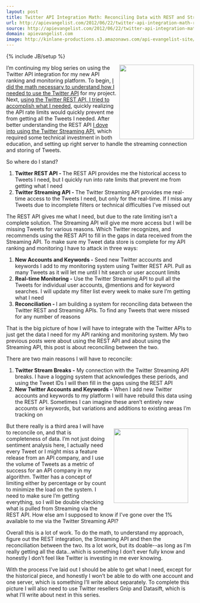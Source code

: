 ```yaml
---
layout: post
title: Twitter API Integration Math: Reconciling Data with REST and Streaming APIs
url: http://apievangelist.com/2012/06/22/twitter-api-integration-math-reconciling-data-with-rest-and-streaming-apis/
source: http://apievangelist.com/2012/06/22/twitter-api-integration-math-reconciling-data-with-rest-and-streaming-apis/
domain: apievangelist.com
image: http://kinlane-productions.s3.amazonaws.com/api-evangelist-site/blog/data-reconciliation.jpg
---
```

{% include JB/setup %}<p><p><img src="http://kinlane-productions.s3.amazonaws.com/twitter/twitter-bird-blue-on-white.png" alt="" width="200" align="right" /></p>
<p>I&rsquo;m continuing my blog series on using the Twitter API integration for my new API ranking and monitoring platform.  To begin, <a href="http://apivoice.com/2012/06/05/doing-the-twitter-api-integration-math/">I did the math necessary to understand how I needed to use the Twitter API</a> for my project.  Next, <a href="http://apivoice.com/2012/06/06/twitter-api-integration-math-rest-api/">using the Twitter REST API, I tried to accomplish what I needed</a>, quickly realizing the API rate limits would quickly prevent me from getting all the Tweets I needed.  After better understanding the REST API <a href="http://apivoice.com/2012/06/21/twitter-api-integration-math-streaming-api/">I dove into using the Twitter Streaming API</a>, which required some technical investment in both education, and setting up right server to handle the streaming connection and storing of Tweets.</p>
<p>So where do I stand?</p>
<ol class="mainlist">
<li><strong>Twitter REST API - </strong>The REST API provides me the historical access to Tweets I need, but I quickly run into rate limits that prevent me from getting what I need</li>
<li><strong>Twitter Streaming API - </strong>The Twitter Streaming API provides me real-time access to the Tweets I need, but only for the real-time.  If I miss any Tweets due to incomplete filters or technical difficulties I&rsquo;ve missed out</li>
</ol>
<p>The REST API gives me what I need, but due to the rate limiting isn&rsquo;t a complete solution.  The Streaming API will give me more access but I will be missing Tweets for various reasons.  Which Twitter recognizes, and recommends using the REST API to fill in the gaps in data received from the Streaming API.  To make sure my Tweet data store is complete for my API ranking and monitoring I have to attack in three ways:</p>
<ol class="mainlist">
<li><strong>New Accounts and Keywords -</strong> Seed new Twitter accounts and keywords I add to my monitoring system using Twitter REST API.  Pull as many Tweets as it will let me until I hit search or user account limits</li>
<li><strong>Real-time Monitoring -</strong> Use the Twitter Streaming API to pull all the Tweets for individual user accounts, @mentions and for keyword searches.  I will update my filter list every week to make sure I&rsquo;m getting what I need</li>
<li><strong>Reconciliation - </strong>I am building a system for reconciling data between the Twitter REST and Streaming APIs.  To find any Tweets that were missed for any number of reasons</li>
</ol>
<p>That is the big picture of how I will have to integrate with the Twitter APIs to just get the data I need for my API ranking and monitoring system.  My two previous posts were about using the REST API and about using the Streaming API, this post is about reconciling between the two.</p>
<p>There are two main reasons I will have to reconcile:</p>
<ol class="mainlist">
<li><strong>Twitter Stream Breaks -</strong> My connection with the Twitter Streaming API breaks.  I have a logging system that acknowledges these periods, and using the Tweet IDs I will then fill in the gaps using the REST API</li>
<li><strong>New Twitter Accounts and Keywords -</strong> When I add new Twitter accounts and keywords to my platform I will have rebuild this data using the REST API.  Sometimes I can imagine these aren&rsquo;t entirely new accounts or keywords, but variations and additions to existing areas I&rsquo;m tracking on</li>
</ol>
<p><img style="padding: 15px;" src="http://kinlane-productions.s3.amazonaws.com/data-reconciliation.jpg" alt="" width="200" align="right" /></p>
<p>But there really is a third area I will have to reconcile on, and that is completeness of data.  I&rsquo;m not just doing sentiment analysis here, I actually need every Tweet or I might miss a feature release from an API company, and I use the volume of Tweets as a metric of success for an API company in my algorithm.  Twitter has a concept of limiting either by percentage or by count to minimize the load on the system.  I need to make sure I&rsquo;m getting everything, so I will be double checking what is pulled from Streaming via the REST API.  How else am I supposed to know if I&rsquo;ve gone over the 1% available to me via the Twitter Streaming API?</p>
<p>Overall this is a lot of work.  To do the math, to understand my approach, figure out the REST integration, the Streaming API and then the reconciliation between the two.  Its a lot work, but its doable--as long as I&rsquo;m really getting all the data...which is something I don&rsquo;t ever fully know and honestly I don&rsquo;t feel like Twitter is investing in me ever knowing.</p>
<p>With the process I&rsquo;ve laid out I should be able to get what I need, except for the historical piece, and honestly I won&rsquo;t be able to do with one account and one server, which is something I&rsquo;ll write about separately.  To complete this picture I will also need to use Twitter resellers Gnip and Datasift, which is what I&rsquo;ll write about next in this series.</p></p>
